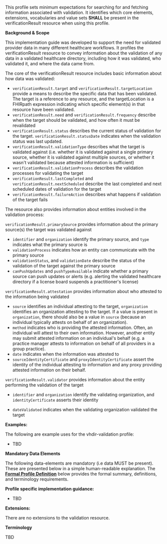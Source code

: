 This profile sets minimum expectations for searching for and fetching information associated with validation. It identifies which core elements, extensions, vocabularies and value sets **SHALL** be present in the verificationResult resource when using this profile.

**Background & Scope**

This implementation guide was developed to support the need for validated provider data in many different healthcare workflows. It profiles the verificationResult resource to convey information about the validation of any data in a validated healthcare directory, including how it was validated, who validated it, and where the data came from.

The core of the verificationResult resource includes basic information about how data was validated:

*  `verificationResult.target` and `verificationResult.targetLocation` provide a means to describe the specific data that has been validated. The target is a reference to any resource, and the targetLocation is a FHIRpath expression indicating which specific element(s) in that resource have been validated.
*  `verificationResult.need` and `verificationResult.frequency` describe when the target should be validated, and how often it must be revalidated
*  `verificationResult.status` describes the current status of validation for the target. `verificationResult.statusDate` indicates when the validation status was last updated.
*  `verificationResult.validationType` describes what the target is validated against (i.e. whether it is validated against a single primary source, whether it is validated against multiple sources, or whether it wasn't validated because attested information is sufficient)
*  `verificationResult.validationProcess` describes the validation processes for validating the target
*  `verificationResult.lastCompleted` and `verificationResult.nextScheduled` describe the last completed and next scheduled dates of validation for the target
*  `verificationResult.failureAction` describes what happens if validation of the target fails

The resource also provides information about entities involved in the validation process:

`verificationResult.primarySource` provides information about the primary source(s) the target was validated against
*  `identifier` and `organization` identify the primary source, and `type` indicates what the primary source is
*  `validationProcess` indicates how an entity can communicate with the primary source
*  `validationStatus`, and `validationDate` describe the status of the validation of the target against the primary source
*  `canPushUpdates` and `pushTypeAvailable` indicate whether a primary source can push updates or alerts (e.g. alerting the validated healthcare directory if a license board suspends a practitioner's license)

`verificationResult.attestation` provides information about who attested to the information being validated
*  `source` identifies an individual attesting to the target, `organization` identifies an organization attesting to the target. If a value is present in `organization`, there should also be a value in `source` (because an individual typically attests on behalf of an organization).
*  `method` indicates who is providing the attested information. Often, an individual will attest to their own information. However, another entity may submit attested information on an individual's behalf (e.g. a practice manager attests to information on behalf of all providers in a group practice). 
*  `date` indicates when the information was attested to
*  `sourceIdentityCertificate` and `proxyIdentityCertificate` assert the identity of the individual attesting to information and any proxy providing attested information on their behalf. <!-- `signedSourceAttestation` and `signedProxyRight` assert that information was attested to/provided by the entity with the right to do so.-->

`verificationResult.validator` provides information about the entity performing the validation of the target
*  `identifier` and `organization` identify the validating organization, and `identityCertificate` asserts their identity
<!--*  `signedValidatorAttestation` asserts that the validator has validated the target -->
*  `dateValidated` indicates when the validating organization validated the target

**Examples:**

The following are example uses for the vhdir-validation profile:

-  TBD


**Mandatory Data Elements**

The following data-elements are mandatory (i.e data MUST be present). These are presented below in a simple human-readable explanation. The [**Formal Profile Definition**](#profile) below provides the  formal summary, definitions, and  terminology requirements.  

<!--Each validation resource must have:

1.  At least one target in `validation.target`
1.  One indication of what happens if validation of the target fails in `validation.failureAction`
1.  For each primary source described:
    1.  At least one type of primary source in `validation.primarySource.sourceType`
    1.  At least one indication of the primary source validation process in `validation.primarySource.sourceValidationProcess`
    1.  One indication of whether the primary source can push updates/alerts in `validation.primarySource.sourcePush`
1.  For each attestation source described:
    1.  One individual that attested to the target information in `validation.attestation.attestationSource`
1.  For each validator described:
    1.  One reference to the organization resource for the validator in `validation.validator.validatorOrg`-->


**Profile specific implementation guidance:**

- TBD


**Extensions:**

There are no extensions to the validation resource.


**Terminology**

TBD